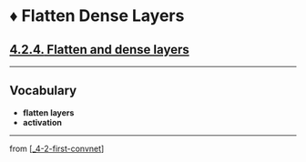 # ♦️ Flatten Dense Layers

## [**4.2.4.** Flatten and dense layers](https://livebook.manning.com/book/deep-learning-with-javascript/chapter-4/60)

---

## **Vocabulary**

- **flatten layers**
- **activation**

---

from [[_4-2-first-convnet]]

[//begin]: # "Autogenerated link references for markdown compatibility"
[_4-2-first-convnet]: _4-2-first-convnet.md "♦️ First ConvNet"
[//end]: # "Autogenerated link references"
